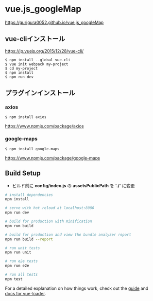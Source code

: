 # vue.js_googleMap
https://gurigura0052.github.io/vue.js_googleMap

## vue-cliインストール
https://jp.vuejs.org/2015/12/28/vue-cli/
```
$ npm install --global vue-cli
$ vue init webpack my-project
$ cd my-project
$ npm install
$ npm run dev
```

## プラグインインストール
### axios
```
$ npm install axios
```
https://www.npmjs.com/package/axios

### google-maps
```
$ npm install google-maps
```
https://www.npmjs.com/package/google-maps

## Build Setup
- ビルド前に **config/index.js** の **assetsPublicPath** を **'./'** に変更
``` bash
# install dependencies
npm install

# serve with hot reload at localhost:8080
npm run dev

# build for production with minification
npm run build

# build for production and view the bundle analyzer report
npm run build --report

# run unit tests
npm run unit

# run e2e tests
npm run e2e

# run all tests
npm test
```

For a detailed explanation on how things work, check out the [guide](http://vuejs-templates.github.io/webpack/) and [docs for vue-loader](http://vuejs.github.io/vue-loader).
